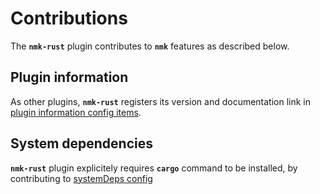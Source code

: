 # Contributions

The **`nmk-rust`** plugin contributes to **`nmk`** features as described below.

## Plugin information

As other plugins, **`nmk-rust`** registers its version and documentation link in [plugin information config items](https://nmk-base.readthedocs.io/en/stable/extend.html#plugin-information).

## System dependencies

**`nmk-rust`** plugin explicitely requires **`cargo`** command to be installed, by contributing to [systemDeps config](https://nmk-base.readthedocs.io/en/stable/extend.html#system-dependencies)
